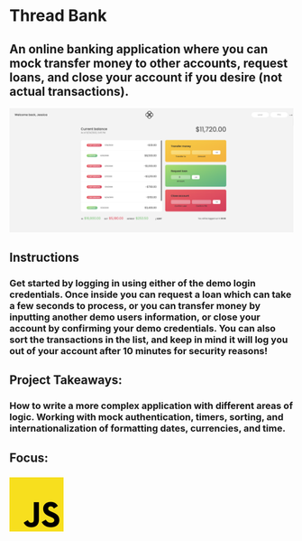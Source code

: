 # Thread Bank
## An online banking application where you can mock transfer money to other accounts, request loans, and close your account if you desire (not actual transactions).
![Thread Bank Preview](../../src/img/projects/previews/thread-bank.png)
## Instructions
### Get started by logging in using either of the demo login credentials. Once inside you can request a loan which can take a few seconds to process, or you can transfer money by inputting another demo users information, or close your account by confirming your demo credentials. You can also sort the transactions in the list, and keep in mind it will log you out of your account after 10 minutes for security reasons!
## Project Takeaways:
### How to write a more complex application with different areas of logic. Working with mock authentication, timers, sorting, and internationalization of formatting dates, currencies, and time.
## Focus:
### ![JavaScript Icon](../../src/img/js.png)